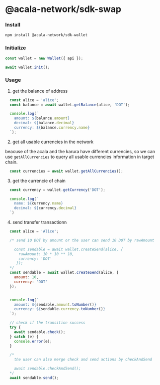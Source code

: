 # @acala-network/sdk-swap

### Install
```bash
npm install @acala-network/sdk-wallet
```

### Initialize

```js
const wallet = new Wallet({ api });

await wallet.init();
```

### Usage

1. get the balance of address

```js
  const alice = 'alice';
  const balance = await wallet.getBalance(alice, 'DOT');

  console.log(`
    amount: ${balance.amount}
    decimal: ${balance.decimal}
    currency: ${balance.currency.name}
  `);
```

2. get all usable currencies in the network

beacuse of the acala and the karura have different currencies, so we can use `getAllCurrencies` to query all usable currencies information in target chain.

```js
  const currencies = await wallet.getAllCurrencies();
```

3. get the currencie of chain

```js
  const currency = wallet.getCurrency('DOT');

  console.log(`
    name: ${currency.name}
    decimal: ${currency.decimal}
  `)
```

4. send transfer transactionn

```js
  const alice = 'Alice';

  /* send 10 DOT by amount or the user can send 10 DOT by rawAmount

    const sendable = await wallet.createSend(alice, {
      rawAmount: 10 * 10 ** 10,
      currency: 'DOT'
     });
  */
  const sendable = await wallet.createSend(alice, {
    amount: 10,
    currency: 'DOT'
  });


  console.log(`
    amount: ${sendable.amount.toNumber()}
    currency: ${sendable.currency.toNumber()}
  `);

  // check if the transition success
  try {
    await sendable.check();
  } catch (e) {
    console.error(e);
  }

  /*
    the user can also merge check and send actions by checkAndSend

    await sendable.checkAndSend();
  */
  await sendable.send();
```